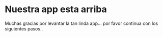 # Nuestra app esta arriba

Muchas gracias por levantar la tan linda app... por favor continua con los siguientes pasos..
